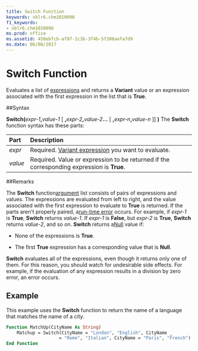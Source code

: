 ```yaml
---
title: Switch Function
keywords: vblr6.chm1010096
f1_keywords:
- vblr6.chm1010096
ms.prod: office
ms.assetid: 458ebfcb-af87-1c3b-3f4b-5f308aefa7d9
ms.date: 06/08/2017
---
```



# Switch Function



Evaluates a list of [expressions](../../Glossary/vbe-glossary.md) and returns a **Variant** value or an expression associated with the first expression in the list that is **True**.

##Syntax

**Switch(**_expr-1_**,**_value-1_ [ **,**_expr-2_**,**_value-2_**…** [ **,**_expr-n_**,**_value-n_ ]] **)**
The  **Switch** function syntax has these parts:


|**Part**|**Description**|
|:-----|:-----|
| _expr_|Required. [Variant expression](../../Glossary/vbe-glossary.md) you want to evaluate.|
| _value_|Required. Value or expression to be returned if the corresponding expression is  **True**.|

##Remarks

The  **Switch** function[argument](../../Glossary/vbe-glossary.md) list consists of pairs of expressions and values. The expressions are evaluated from left to right, and the value associated with the first expression to evaluate to **True** is returned. If the parts aren't properly paired, a[run-time error](../../Glossary/vbe-glossary.md) occurs. For example, if _expr-1_ is **True**, **Switch** returns _value-1_. If _expr-1_ is **False**, but _expr-2_ is **True**, **Switch** returns _value-2_, and so on.
 **Switch** returns a[Null](../../Glossary/vbe-glossary.md) value if:


- None of the expressions is  **True**.
    
- The first  **True** expression has a corresponding value that is **Null**.
    

 **Switch** evaluates all of the expressions, even though it returns only one of them. For this reason, you should watch for undesirable side effects. For example, if the evaluation of any expression results in a division by zero error, an error occurs.

## Example

This example uses the  **Switch** function to return the name of a language that matches the name of a city.


```vb
Function MatchUp(CityName As String)
    Matchup = Switch(CityName = "London", "English", CityName _
                    = "Rome", "Italian", CityName = "Paris", "French")
End Function
```


